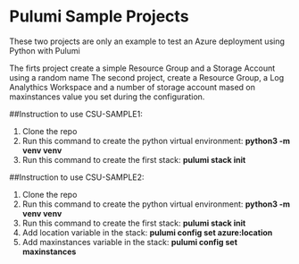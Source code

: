 # Pulumi Sample Projects
These two projects are only an example to test an Azure deployment using Python with Pulumi

The firts project create a simple Resource Group and a Storage Account using a random name
The second project, create a Resource Group, a Log Analythics Workspace and a number of storage account mased on maxinstances value you set during the configuration. 

##Instruction to use CSU-SAMPLE1:
1. Clone the repo
2. Run this command to create the python virtual environment: __python3 -m venv venv__
3. Run this command to create the first stack: __pulumi stack init <stack name>__

##Instruction to use CSU-SAMPLE2:
1. Clone the repo
2. Run this command to create the python virtual environment: __python3 -m venv venv__
3. Run this command to create the first stack: __pulumi stack init <stack name>__
4. Add location variable in the stack: __pulumi config set azure:location <azure region name>__
5. Add maxinstances variable in the stack: __pulumi config set maxinstances <number of storage account to create>__
